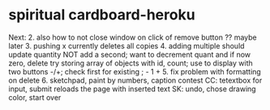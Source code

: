 # spiritual cardboard-heroku

Next:
2. also how to not close window on click of remove button
    ?? maybe later
3. pushing x currently deletes all copies
4. adding multiple should update quantity NOT add a second; want to decrement quant and if now zero, delete
    try storing array of objects with id, count; use to display with two buttons -/+; check first for existing ;  - 1 +
5. fix problem with formatting on delete
6. sketchpad, paint by numbers, caption contest
CC: tetextbox for input, submit reloads the page with inserted text
SK: undo, chose drawing color, start over
